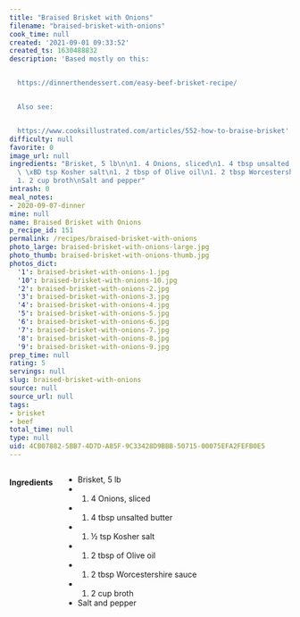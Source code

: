```yaml
---
title: "Braised Brisket with Onions"
filename: "braised-brisket-with-onions"
cook_time: null
created: '2021-09-01 09:33:52'
created_ts: 1630488832
description: 'Based mostly on this:


  https://dinnerthendessert.com/easy-beef-brisket-recipe/


  Also see:


  https://www.cooksillustrated.com/articles/552-how-to-braise-brisket'
difficulty: null
favorite: 0
image_url: null
ingredients: "Brisket, 5 lb\n\n1. 4 Onions, sliced\n1. 4 tbsp unsalted butter\n1.\
  \ \xBD tsp Kosher salt\n1. 2 tbsp of Olive oil\n1. 2 tbsp Worcestershire sauce\n\
  1. 2 cup broth\nSalt and pepper"
intrash: 0
meal_notes:
- 2020-09-07-dinner
mine: null
name: Braised Brisket with Onions
p_recipe_id: 151
permalink: /recipes/braised-brisket-with-onions
photo_large: braised-brisket-with-onions-large.jpg
photo_thumb: braised-brisket-with-onions-thumb.jpg
photos_dict:
  '1': braised-brisket-with-onions-1.jpg
  '10': braised-brisket-with-onions-10.jpg
  '2': braised-brisket-with-onions-2.jpg
  '3': braised-brisket-with-onions-3.jpg
  '4': braised-brisket-with-onions-4.jpg
  '5': braised-brisket-with-onions-5.jpg
  '6': braised-brisket-with-onions-6.jpg
  '7': braised-brisket-with-onions-7.jpg
  '8': braised-brisket-with-onions-8.jpg
  '9': braised-brisket-with-onions-9.jpg
prep_time: null
rating: 5
servings: null
slug: braised-brisket-with-onions
source: null
source_url: null
tags:
- brisket
- beef
total_time: null
type: null
uid: 4CB07882-5BB7-4D7D-A85F-9C33428D9BBB-50715-00075EFA2FEFB0E5
---
```

<div class="large-8 medium-7 columns" id="writeup">	</div><!-- #writeup -->
</div><!-- #row-one -->
<div class="row" id="row-two">	<div class="medium-4 small-5 columns" id="ingredients"><h4>Ingredients</h4><div class="box box-ingredients content"><ul>
<li>Brisket, 5 lb</li>
<li>
<ol>
<li>4 Onions, sliced</li>
</ol>
</li>
<li>
<ol>
<li>4 tbsp unsalted butter</li>
</ol>
</li>
<li>
<ol>
<li>½ tsp Kosher salt</li>
</ol>
</li>
<li>
<ol>
<li>2 tbsp of Olive oil</li>
</ol>
</li>
<li>
<ol>
<li>2 tbsp Worcestershire sauce</li>
</ol>
</li>
<li>
<ol>
<li>2 cup broth</li>
</ol>
</li>
<li>Salt and pepper</li>
</ul>
</div>	</div>	<div class="medium-6 small-7 columns" id="directions">	</div>